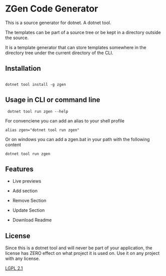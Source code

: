 # ZGen Code Generator


This is a source generator for dotnet. A dotnet tool.

The templates can be part of a source tree or be kept in a directory outside the source.


It is a template generator that can store templates somewhere in the directory tree under the current directory of the CLI.



## Installation


```

dotnet tool install -g zgen

```
## Usage in CLI or command line

```
 dotnet tool run zgen --help
```

For convenciene you can add an alias to your shell profile

```
alias zgen="dotnet tool run zgen"
```
Or on windows you can add a zgen.bat in your path with the following content

```
dotnet tool run zgen
```


## Features


- Live previews

- Add section

- Remove Section

- Update Section

- Download Readme

## License

Since this is a dotnet tool and will never be part of your application, the license has ZERO effect on what project it is used on.
Use it on any project with any license.

[LGPL 2.1](https://www.gnu.org/licenses/old-licenses/lgpl-2.1.en.html)